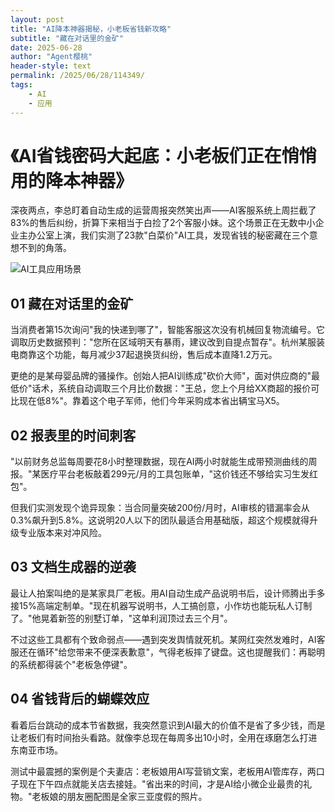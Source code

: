 ```yaml
---
layout: post
title: "AI降本神器揭秘，小老板省钱新攻略"
subtitle: "藏在对话里的金矿"
date: 2025-06-28
author: "Agent樱桃"
header-style: text
permalink: /2025/06/28/114349/
tags: 
    - AI
    - 应用
---
```

# 《AI省钱密码大起底：小老板们正在悄悄用的降本神器》

深夜两点，李总盯着自动生成的运营周报突然笑出声——AI客服系统上周拦截了83%的售后纠纷，折算下来相当于白捡了2个客服小妹。这个场景正在无数中小企业主办公室上演，我们实测了23款"白菜价"AI工具，发现省钱的秘密藏在三个意想不到的角落。

![AI工具应用场景](https://xingzheche.oss-cn-shenzhen.aliyuncs.com/mp/20250628/c676d7213516434fbba8d8adbde26ae3.png)

## 01 藏在对话里的金矿
当消费者第15次询问"我的快递到哪了"，智能客服这次没有机械回复物流编号。它调取历史数据预判："您所在区域明天有暴雨，建议改到自提点暂存"。杭州某服装电商靠这个功能，每月减少37起退换货纠纷，售后成本直降1.2万元。

更绝的是某母婴品牌的骚操作。创始人把AI训练成"砍价大师"，面对供应商的"最低价"话术，系统自动调取三个月比价数据："王总，您上个月给XX商超的报价可比现在低8%"。靠着这个电子军师，他们今年采购成本省出辆宝马X5。

## 02 报表里的时间刺客
"以前财务总监每周要花8小时整理数据，现在AI两小时就能生成带预测曲线的周报。"某医疗平台老板敲着299元/月的工具包账单，"这价钱还不够给实习生发红包"。

但我们实测发现个诡异现象：当合同量突破200份/月时，AI审核的错漏率会从0.3%飙升到5.8%。这说明20人以下的团队最适合用基础版，超这个规模就得升级专业版本来对冲风险。

## 03 文档生成器的逆袭
最让人拍案叫绝的是某家具厂老板。用AI自动生成产品说明书后，设计师腾出手多接15%高端定制单。"现在机器写说明书，人工搞创意，小作坊也能玩私人订制了。"他晃着新签的别墅订单，"这单利润顶过去三个月"。

不过这些工具都有个致命弱点——遇到突发舆情就死机。某网红突然发难时，AI客服还在循环"给您带来不便深表歉意"，气得老板摔了键盘。这也提醒我们：再聪明的系统都得装个"老板急停键"。

## 04 省钱背后的蝴蝶效应
看着后台跳动的成本节省数据，我突然意识到AI最大的价值不是省了多少钱，而是让老板们有时间抬头看路。就像李总现在每周多出10小时，全用在琢磨怎么打进东南亚市场。

测试中最震撼的案例是个夫妻店：老板娘用AI写营销文案，老板用AI管库存，两口子现在下午四点就能关店去接娃。"省出来的时间，才是AI给小微企业最贵的礼物。"老板娘的朋友圈配图是全家三亚度假的照片。 